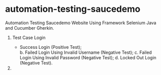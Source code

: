 # automation-testing-saucedemo
Automation Testing Saucedemo Website Using Framework Selenium Java and Cucumber Gherkin.
1. Test Case Login
   <ul><li>Success Login (Positive Test);</li>
   b. Failed Login Using Invalid Username (Negative Test);
   c. Failed Login Using Invalid Password (Negative Test);
   d. Locked Out Login (Negative Test).
   </ul>

2. 


